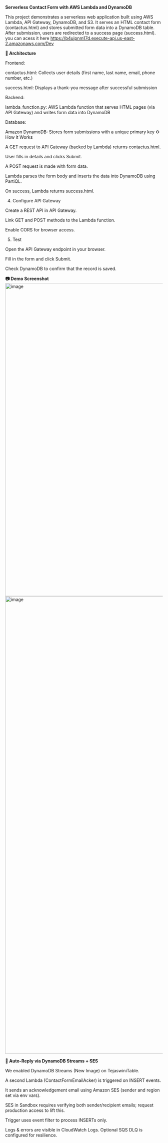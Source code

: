 **Serverless Contact Form with AWS Lambda and DynamoDB**

This project demonstrates a serverless web application built using AWS Lambda, API Gateway, DynamoDB, and S3.
It serves an HTML contact form (contactus.html) and stores submitted form data into a DynamoDB table. After submission, users are redirected to a success page (success.html).
you can acess it here https://b4uipnm17d.execute-api.us-east-2.amazonaws.com/Dev

**🚀 Architecture**

Frontend:

contactus.html: Collects user details (first name, last name, email, phone number, etc.)

success.html: Displays a thank-you message after successful submission

Backend:

lambda_function.py: AWS Lambda function that serves HTML pages (via API Gateway) and writes form data into DynamoDB

Database:

Amazon DynamoDB: Stores form submissions with a unique primary key
⚙️ How it Works

A GET request to API Gateway (backed by Lambda) returns contactus.html.

User fills in details and clicks Submit.

A POST request is made with form data.

Lambda parses the form body and inserts the data into DynamoDB using PartiQL.

On success, Lambda returns success.html.

4. Configure API Gateway

Create a REST API in API Gateway.

Link GET and POST methods to the Lambda function.

Enable CORS for browser access.

5. Test

Open the API Gateway endpoint in your browser.

Fill in the form and click Submit.

Check DynamoDB to confirm that the record is saved.

**📷 Demo Screenshot**
<img width="900" height="1000" alt="image" src="https://github.com/user-attachments/assets/359fc325-5f9e-4ac8-b32f-9eec866ad0e1" />
<img width="2034" height="1462" alt="image" src="https://github.com/user-attachments/assets/8078c5f8-c286-48fa-9f87-2eaa3e96d437" />

**📧 Auto-Reply via DynamoDB Streams + SES**

We enabled DynamoDB Streams (New Image) on TejaswiniTable.

A second Lambda (ContactFormEmailAcker) is triggered on INSERT events.

It sends an acknowledgement email using Amazon SES (sender and region set via env vars).

SES in Sandbox requires verifying both sender/recipient emails; request production access to lift this.

Trigger uses event filter to process INSERTs only.

Logs & errors are visible in CloudWatch Logs. Optional SQS DLQ is configured for resilience.

